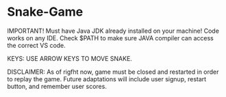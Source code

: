 # Snake-Game
IMPORTANT!
Must have Java JDK already installed on your machine!
Code works on any IDE.
Check $PATH to make sure JAVA compiler can access the correct VS code.

KEYS:
USE ARROW KEYS TO MOVE SNAKE.

DISCLAIMER:
As of rigfht now, game must be closed and restarted in order to replay the game.
Future adaptations will include user signup, restart button, and remember user scores.
